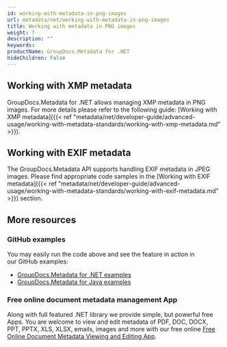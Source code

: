 ```yaml
---
id: working-with-metadata-in-png-images
url: metadata/net/working-with-metadata-in-png-images
title: Working with metadata in PNG images
weight: 7
description: ""
keywords: 
productName: GroupDocs.Metadata for .NET
hideChildren: False
---
```

## Working with XMP metadata

GroupDocs.Metadata for .NET allows managing XMP metadata in PNG images. For more details please refer to the following guide: [Working with XMP metadata]({{< ref "metadata/net/developer-guide/advanced-usage/working-with-metadata-standards/working-with-xmp-metadata.md" >}}).

## Working with EXIF metadata

The GroupDocs.Metadata API supports handling EXIF metadata in JPEG images. Please find appropriate code samples in the [Working with EXIF metadata]({{< ref "metadata/net/developer-guide/advanced-usage/working-with-metadata-standards/working-with-exif-metadata.md" >}}) section.

## More resources
### GitHub examples
You may easily run the code above and see the feature in action in our GitHub examples:
*   [GroupDocs.Metadata for .NET examples](https://github.com/groupdocs-metadata/GroupDocs.Metadata-for-.NET)    
*   [GroupDocs.Metadata for Java examples](https://github.com/groupdocs-metadata/GroupDocs.Metadata-for-Java)    

### Free online document metadata management App
Along with full featured .NET library we provide simple, but powerful free Apps.
You are welcome to view and edit metadata of PDF, DOC, DOCX, PPT, PPTX, XLS, XLSX, emails, images and more with our free online [Free Online Document Metadata Viewing and Editing App](https://products.groupdocs.app/metadata).